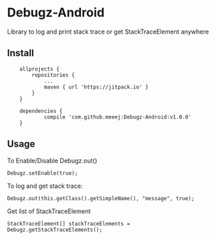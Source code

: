 # Debugz-Android
Library to log and print stack trace or get StackTraceElement anywhere


## Install

```
	allprojects {
		repositories {
			...
			maven { url 'https://jitpack.io' }
		}
	}
```


```
	dependencies {
	        compile 'com.github.meeej:Debugz-Android:v1.0.0'
	}

```


## Usage

To Enable/Disable Debugz.out()
```
Debugz.setEnable(true);
```

To log and get stack trace:
```
Debugz.out(this.getClass().getSimpleName(), "message", true);
```

Get list of StackTraceElement
```
StackTraceElement[] stackTraceElements = Debugz.getStackTraceElements();
```
